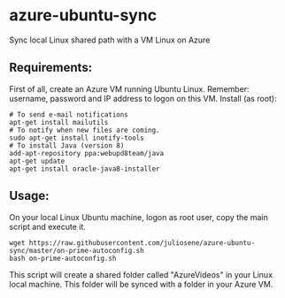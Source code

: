 # azure-ubuntu-sync
Sync local Linux shared path with a VM Linux on Azure

## Requirements:

First of all, create an Azure VM running Ubuntu Linux. Remember: username, password and IP address to logon on this VM.
Install (as root):
```
# To send e-mail notifications
apt-get install mailutils
# To notify when new files are coming.
sudo apt-get install inotify-tools
# To install Java (version 8)
add-apt-repository ppa:webupd8team/java
apt-get update
apt-get install oracle-java8-installer
```
## Usage:

On your local Linux Ubuntu machine, logon as root user, copy the main script and execute it.

```
wget https://raw.githubusercontent.com/juliosene/azure-ubuntu-sync/master/on-prime-autoconfig.sh
bash on-prime-autoconfig.sh
```

This script will create a shared folder called "AzureVideos" in your Linux local machine. This folder will be synced with a folder in your Azure VM.


